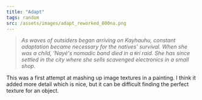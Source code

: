```yaml
---
title: "Adapt"
tags: random
src: /assets/images/adapt_reworked_800na.png
---
```

> *As waves of outsiders began arriving on Kayhauhu, constant adaptation became necessary for the natives' survival. When she was a child, ʻNayé's nomadic band died in a ǂiri raid. She has since settled in the city where she sells scavenged electronics in a small shop.*

This was a first attempt at mashing up image textures in a painting. I think it added more detail which is nice, but it can be difficult finding the perfect texture for an object.